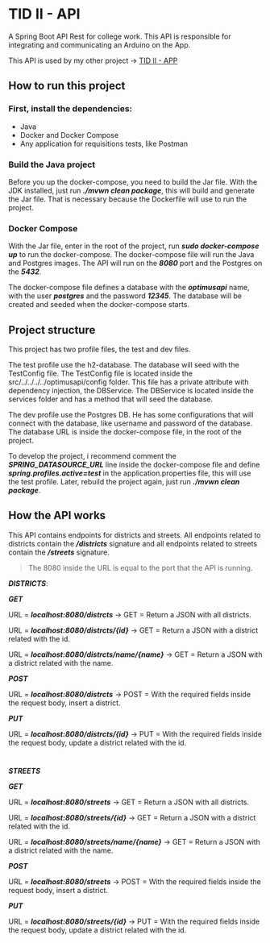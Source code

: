 # TID II - API

A Spring Boot API Rest for college work. This API is responsible for integrating and communicating an Arduino on the App.

This API is used by my other project -> [TID II - APP](https://github.com/igortauh/tidii_app)

## How to run this project 

### First, install the dependencies:

- Java
- Docker and Docker Compose
- Any application for requisitions tests, like Postman

### Build the Java project

Before you up the docker-compose, you need to build the Jar file. With the JDK installed, just run ***./mvwn clean package***, this will build and generate the Jar file. That is necessary because the Dockerfile will use to run the project.

### Docker Compose

With the Jar file, enter in the root of the project, run ***sudo docker-compose up*** to run the docker-compose. The docker-compose file will run the Java and Postgres images. The API will run on the ***8080*** port and the Postgres on the ***5432***.

The docker-compose file defines a database with the ***optimusapi*** name, with the user ***postgres*** and the password ***12345***. The database will be created and seeded when the docker-compose starts.

## Project structure

This project has two profile files, the test and dev files.

The test profile use the h2-database. The database will seed with the TestConfig file. The TestConfig file is located inside the src/../../../../optimusapi/config folder. This file has a private attribute with dependency injection, the DBService. The DBService is located inside the services folder and has a method that will seed the database.

The dev profile use the Postgres DB. He has some configurations that will connect with the database, like username and password of the database. The database URL is inside the docker-compose file, in the root of the project.

To develop the project, i recommend comment the ***SPRING_DATASOURCE_URL*** line inside the docker-compose file and define ***spring.profiles.active=test*** in the application.properties file, this will use the test profile. Later, rebuild the project again, just run ***./mvwn clean package***.

## How the API works

This API contains endpoints for districts and streets. All endpoints related to districts contain the ***/districts*** signature and all endpoints related to streets contain the ***/streets*** signature.

> The 8080 inside the URL is equal to the port that the API is running.

***DISTRICTS***:

***GET***

URL = ***localhost:8080/distrcts*** -> GET = Return a JSON with all districts.

URL = ***localhost:8080/distrcts/{id}*** -> GET = Return a JSON with a district related with the id.

URL = ***localhost:8080/distrcts/name/{name}*** -> GET = Return a JSON with a district related with the name.

***POST***

URL = ***localhost:8080/distrcts*** -> POST = With the required fields inside the request body, insert a district.

***PUT***

URL = ***localhost:8080/distrcts/{id}*** -> PUT = With the required fields inside the request body, update a district related with the id.

#

***STREETS***

***GET***

URL = ***localhost:8080/streets*** -> GET = Return a JSON with all districts.

URL = ***localhost:8080/streets/{id}*** -> GET = Return a JSON with a district related with the id.

URL = ***localhost:8080/streets/name/{name}*** -> GET = Return a JSON with a district related with the name.

***POST***

URL = ***localhost:8080/streets*** -> POST = With the required fields inside the request body, insert a district.

***PUT***

URL = ***localhost:8080/streets/{id}*** -> PUT = With the required fields inside the request body, update a district related with the id.
